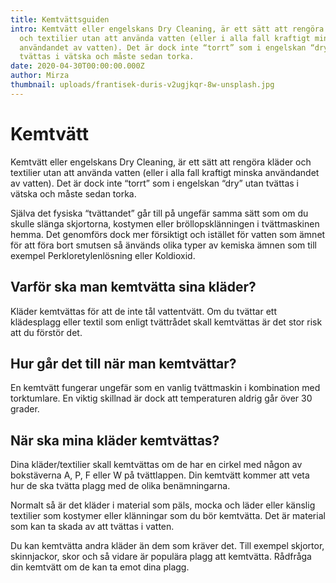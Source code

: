 ```yaml
---
title: Kemtvättsguiden
intro: Kemtvätt eller engelskans Dry Cleaning, är ett sätt att rengöra kläder
  och textilier utan att använda vatten (eller i alla fall kraftigt minska
  användandet av vatten). Det är dock inte “torrt” som i engelskan “dry” utan
  tvättas i vätska och måste sedan torka.
date: 2020-04-30T00:00:00.000Z
author: Mirza
thumbnail: uploads/frantisek-duris-v2ugjkqr-8w-unsplash.jpg
---
```

# Kemtvätt

Kemtvätt eller engelskans Dry Cleaning, är ett sätt att rengöra kläder och textilier utan att använda vatten (eller i alla fall kraftigt minska användandet av vatten). Det är dock inte “torrt” som i engelskan “dry” utan tvättas i vätska och måste sedan torka.

Själva det fysiska “tvättandet” går till på ungefär samma sätt som om du skulle slänga skjortorna, kostymen eller bröllopsklänningen i tvättmaskinen hemma. Det genomförs dock mer försiktigt och istället för vatten som ämnet för att föra bort smutsen så änvänds olika typer av kemiska ämnen som till exempel Perkloretylenlösning eller Koldioxid.

## Varför ska man kemtvätta sina kläder?

Kläder kemtvättas för att de inte tål vattentvätt. Om du tvättar ett klädesplagg eller textil som enligt tvättrådet skall kemtvättas är det stor risk att du förstör det.

## Hur går det till när man kemtvättar?

En kemtvätt fungerar ungefär som en vanlig tvättmaskin i kombination med torktumlare. En viktig skillnad är dock att temperaturen aldrig går över 30 grader.

## När ska mina kläder kemtvättas?

Dina kläder/textilier skall kemtvättas om de har en cirkel med någon av bokstäverna A, P, F eller W på tvättlappen. Din kemtvätt kommer att veta hur de ska tvätta plagg med de olika benämningarna.

Normalt så är det kläder i material som päls, mocka och läder eller känslig textilier som kostymer eller klänningar som du bör kemtvätta. Det är material som kan ta skada av att tvättas i vatten.

Du kan kemtvätta andra kläder än dem som kräver det. Till exempel skjortor, skinnjackor, skor och så vidare är populära plagg att kemtvätta. Rådfråga din kemtvätt om de kan ta emot dina plagg.